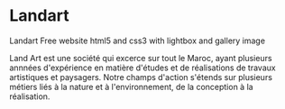 # Landart
Landart Free website html5 and css3  with lightbox and gallery image



Land Art est une société qui excerce sur tout le Maroc, ayant plusieurs annnées d'expérience en matière d'études et de réalisations de travaux artistiques et paysagers. Notre champs d'action s'étends sur plusieurs métiers liés à la nature et à l'environnement, de la conception à la réalisation. 
